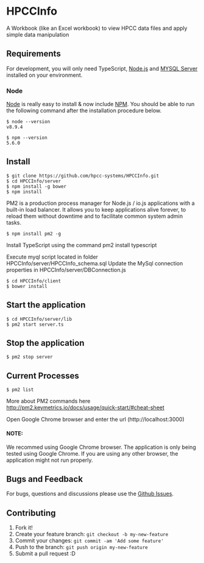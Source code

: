 # HPCCInfo
A Workbook (like an Excel workbook) to view HPCC data files and apply simple data manipulation

## Requirements

For development, you will only need TypeScript, [Node.js](http://nodejs.org/) and [MYSQL Server](https://dev.mysql.com/downloads/mysql/) installed on your environment.


### Node

[Node](http://nodejs.org/) is really easy to install & now include [NPM](https://npmjs.org/).
You should be able to run the following command after the installation procedure
below.

    $ node --version
    v8.9.4

    $ npm --version
    5.6.0

## Install

	$ git clone https://github.com/hpcc-systems/HPCCInfo.git
	$ cd HPCCInfo/server
	$ npm install -g bower
	$ npm install

PM2 is a production process manager for Node.js / io.js applications with a built-in load balancer. It allows you to keep applications alive forever, to reload them without downtime and to facilitate common system admin tasks.

	$ npm install pm2 -g

Install TypeScript using the command 
	pm2 install typescript

Execute myql script located in folder HPCCInfo/server/HPCCInfo_schema.sql
Update the MySql connection properties in HPCCInfo/server/DBConnection.js

	$ cd HPCCInfo/client
	$ bower install

## Start the application

	$ cd HPCCInfo/server/lib
	$ pm2 start server.ts

## Stop the application

	$ pm2 stop server

## Current Processes
	$ pm2 list

More about PM2 commands here http://pm2.keymetrics.io/docs/usage/quick-start/#cheat-sheet

Open Google Chrome browser and enter the url (http://localhost:3000)

#### NOTE: 
We recommed using Google Chrome browser. The application is only being tested using Google Chrome. If you are using any other browser, the application might not run properly.

## Bugs and Feedback

For bugs, questions and discussions please use the [Github Issues](https://github.com/hpcc-systems/HPCCInfo/issues).

## Contributing
1. Fork it!
2. Create your feature branch: `git checkout -b my-new-feature`
3. Commit your changes: `git commit -am 'Add some feature'`
4. Push to the branch: `git push origin my-new-feature`
5. Submit a pull request :D